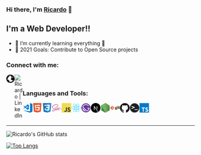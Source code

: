 ### Hi there, I'm [Ricardo](https://portfolio2-gatsby.netlify.app/) 👋

## I'm a Web Developer!!

- 🌱 I’m currently learning everything 🤣
- 🥅 2021 Goals: Contribute to Open Source projects

### Connect with me:

[<img align="left" alt="Ricardo" width="22px" src="https://raw.githubusercontent.com/iconic/open-iconic/master/svg/globe.svg" />](https://portfolio2-gatsby.netlify.app/)

[<img align="left" alt="Ricardo | LinkedIn" width="22px" src="https://cdn.jsdelivr.net/npm/simple-icons@v3/icons/linkedin.svg" />](https://www.linkedin.com/in/ricardo-costa-973b92188/)

<br />

### Languages and Tools:

<img align="left" alt="Visual Studio Code" width="26px" src="https://raw.githubusercontent.com/github/explore/80688e429a7d4ef2fca1e82350fe8e3517d3494d/topics/visual-studio-code/visual-studio-code.png" />
<img align="left" alt="HTML5" width="26px" src="https://raw.githubusercontent.com/devicons/devicon/master/icons/html5/html5-original.svg" />
<img align="left" alt="CSS3" width="26px" src="https://raw.githubusercontent.com/devicons/devicon/master/icons/css3/css3-original.svg" />
<img align="left" alt="Sass" width="26px" src="https://raw.githubusercontent.com/github/explore/80688e429a7d4ef2fca1e82350fe8e3517d3494d/topics/sass/sass.png" />
<img align="left" alt="JavaScript" width="26px" src="https://raw.githubusercontent.com/devicons/devicon/master/icons/javascript/javascript-original.svg" />
<img align="left" alt="React" width="26px" src="https://raw.githubusercontent.com/devicons/devicon/master/icons/react/react-original.svg" />
<img align="left" alt="Gatsby" width="26px" src="https://raw.githubusercontent.com/github/explore/e94815998e4e0713912fed477a1f346ec04c3da2/topics/gatsby/gatsby.png" />
<img align="left" alt="NextJS" width="26px" src="https://raw.githubusercontent.com/devicons/devicon/master/icons/nextjs/nextjs-original.svg" />
<img src="https://raw.githubusercontent.com/devicons/devicon/master/icons/typescript/typescript-original.svg" alt="washington299 - typescript" width="26px" />
<img align="left" alt="Node.js" width="26px" src="https://raw.githubusercontent.com/github/explore/80688e429a7d4ef2fca1e82350fe8e3517d3494d/topics/nodejs/nodejs.png" />
<img align="left" alt="Git" width="26px" src="https://raw.githubusercontent.com/github/explore/80688e429a7d4ef2fca1e82350fe8e3517d3494d/topics/git/git.png" />
<img align="left" alt="GitHub" width="26px" src="https://raw.githubusercontent.com/github/explore/78df643247d429f6cc873026c0622819ad797942/topics/github/github.png" />
<img align="left" alt="Terminal" width="26px" src="https://raw.githubusercontent.com/github/explore/80688e429a7d4ef2fca1e82350fe8e3517d3494d/topics/terminal/terminal.png" />

<br />
<br />

---

![Ricardo's GitHub stats](https://github-readme-stats.vercel.app/api?username=RickSanchez7&count_private=true&theme=algolia&show_icons=true)

[![Top Langs](https://github-readme-stats.vercel.app/api/top-langs/?username=RickSanchez7&layout=compact&theme=algolia&show_icons=true)](https://github.com/anuraghazra/github-readme-stats)
